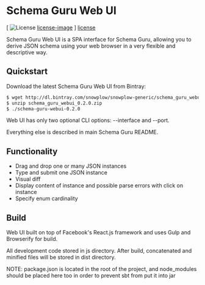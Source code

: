 # Schema Guru Web UI

[ ![License] [license-image] ] [license]

Schema Guru Web UI is a SPA interface for Schema Guru, allowing you to derive JSON schema using your web browser in a
very flexible and descriptive way.

## Quickstart

Download the latest Schema Guru Web UI from Bintray:

```bash
$ wget http://dl.bintray.com/snowplow/snowplow-generic/schema_guru_webui_0.2.0.zip
$ unzip schema_guru_webui_0.2.0.zip
$ ./schema-guru-webui-0.2.0
```

Web UI has only two optional CLI options: --interface and --port.

Everything else is described in main Schema Guru README.

## Functionality

* Drag and drop one or many JSON instances
* Type and submit one JSON instance
* Visual diff
* Display content of instance and possible parse errors with click on instance
* Specify enum cardinality

## Build

Web UI built on top of Facebook's React.js framework and uses Gulp and Browserify for build.

All development code stored in js directory.
After build, concatenated and minified files will be stored in dist directory.

NOTE: package.json is located in the root of the project, and node_modules should be placed
      here too in order to prevent sbt from put it into jar

[license-image]: http://img.shields.io/badge/license-Apache--2-blue.svg?style=flat
[license]: http://www.apache.org/licenses/LICENSE-2.0

